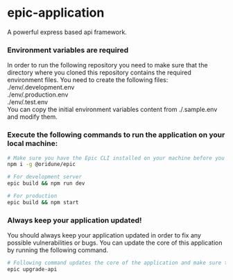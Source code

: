 # epic-application

A powerful express based api framework.

### Environment variables are required

In order to run the following repository you need to make sure that the directory where you cloned this repository contains the required environment files. You need to create the following files:\
./env/.development.env\
./env/.production.env\
./env/.test.env\
You can copy the initial environment variables content from ./.sample.env and modify them.

### Execute the following commands to run the application on your local machine:

```sh
# Make sure you have the Epic CLI installed on your machine before you run the app or Install the CLI with the following command.
npm i -g @oridune/epic

# For development server
epic build && npm run dev

# For production
epic build && npm start
```

### Always keep your application updated!

You should always keep your application updated in order to fix any possible vulnerabilities or bugs. You can update the core of this application by running the following command.

```sh
# Following command updates the core of the application and make sure that the application has the latest security patches.
epic upgrade-api
```
